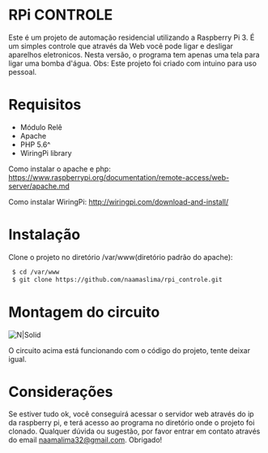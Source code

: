 # RPi CONTROLE
Este é um projeto de automação residencial utilizando a Raspberry Pi 3. É um simples controle que através da Web você pode ligar e desligar aparelhos eletronicos. Nesta versão, o programa tem apenas uma tela para ligar uma bomba d'água. Obs: Este projeto foi criado com intuino para uso pessoal.

# Requisitos
* Módulo Relê
* Apache
* PHP 5.6^
* WiringPi library 

Como instalar o apache e php:
https://www.raspberrypi.org/documentation/remote-access/web-server/apache.md

Como instalar WiringPi:
http://wiringpi.com/download-and-install/

# Instalação
Clone o projeto no diretório /var/www(diretório padrão do apache):

```sh
 $ cd /var/www
 $ git clone https://github.com/naamaslima/rpi_controle.git
```

# Montagem do circuito
![N|Solid](https://bl3302files.storage.live.com/y4p4V4CbDtlPuBvalilTBU-WA54GB4DlWLpk6MORpmO30prOVCat_vNMFGL019uWzVRYP8re_EQ8yTbsMYec3bumTTbXjEfh60I7P6AYGXEeSTLLkqAQ5AmHkgE_w9im6pZYA08Lna5eH2TAUuNsM_tDlV7sd-nwqjug2jHxeRRMZb9qP_CSGVpW0k-iZzzXept/Circuito%20RPi%20Controle.jpg?psid=1&width=1138&height=537)

O circuito acima está funcionando com o código do projeto, tente deixar igual.

# Considerações
Se estiver tudo ok, você conseguirá acessar o servidor web através do ip da raspberry pi, e terá acesso ao programa no diretório onde o projeto foi clonado. Qualquer dúvida ou sugestão, por favor entrar em contato através do email naamalima32@gmail.com. Obrigado!
